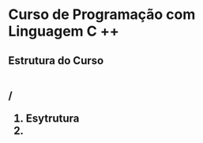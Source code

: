 #   Curso de  Programação com Linguagem C ++

<h2>Estrutura do Curso<h22>

<br>/<br/>
<ol>
  <li>Esytrutura<li>
  
</ol> 

